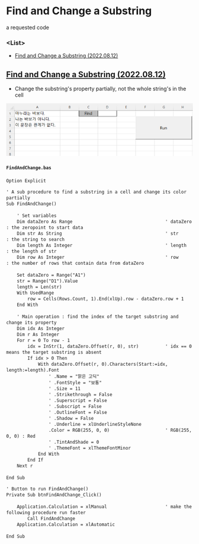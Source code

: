 # Find and Change a Substring

a requested code


### \<List>

- [Find and Change a Substring (2022.08.12)](#find-and-change-a-substring-20220812)


## [Find and Change a Substring (2022.08.12)](#list)

- Change the substring's property partially, not the whole string's in the cell

![Find and Change a Substring](Images/VBA_FindAndChange_20220812.gif)

#### `FindAndChange.bas`
```vba
Option Explicit
```
```vba
' A sub procedure to find a substring in a cell and change its color partially
Sub FindAndChange()

    ' Set variables
    Dim dataZero As Range                                   ' dataZero  : the zeropoint to start data
    Dim str As String                                       ' str       : the string to search
    Dim length As Integer                                   ' length    : the length of str
    Dim row As Integer                                      ' row       : the number of rows that contain data from dataZero

    Set dataZero = Range("A1")
    str = Range("D1").Value
    length = Len(str)
    With UsedRange
        row = Cells(Rows.Count, 1).End(xlUp).row - dataZero.row + 1
    End With

    ' Main operation : find the index of the target substring and change its property
    Dim idx As Integer
    Dim r As Integer
    For r = 0 To row - 1
        idx = InStr(1, dataZero.Offset(r, 0), str)          ' idx == 0 means the target substring is absent
        If idx > 0 Then
            With dataZero.Offset(r, 0).Characters(Start:=idx, length:=length).Font
                ' .Name = "맑은 고딕"
                ' .FontStyle = "보통"
                ' .Size = 11
                ' .Strikethrough = False
                ' .Superscript = False
                ' .Subscript = False
                ' .OutlineFont = False
                ' .Shadow = False
                ' .Underline = xlUnderlineStyleNone
                .Color = RGB(255, 0, 0)                     ' RGB(255, 0, 0) : Red
                ' .TintAndShade = 0
                ' .ThemeFont = xlThemeFontMinor
            End With
        End If
    Next r

End Sub
```
```vba
' Button to run FindAndChange()
Private Sub btnFindAndChange_Click()

    Application.Calculation = xlManual                      ' make the following procedure run faster
        Call FindAndChange
    Application.Calculation = xlAutomatic

End Sub
```